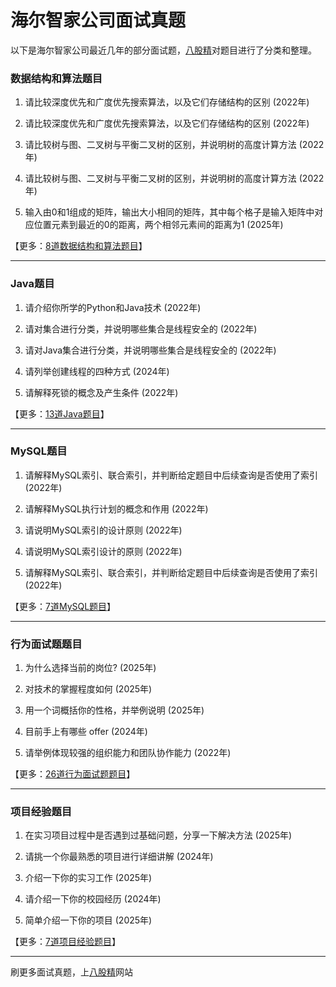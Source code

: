 # 海尔智家公司面试真题

以下是海尔智家公司最近几年的部分面试题，[八股精](https://www.bagujing.com)对题目进行了分类和整理。

### 数据结构和算法题目

1. 请比较深度优先和广度优先搜索算法，以及它们存储结构的区别 (2022年) 

2. 请比较深度优先和广度优先搜索算法，以及它们存储结构的区别 (2022年) 

3. 请比较树与图、二叉树与平衡二叉树的区别，并说明树的高度计算方法 (2022年) 

4. 请比较树与图、二叉树与平衡二叉树的区别，并说明树的高度计算方法 (2022年) 

5. 输入由0和1组成的矩阵，输出大小相同的矩阵，其中每个格子是输入矩阵中对应位置元素到最近的0的距离，两个相邻元素间的距离为1 (2025年) 

【更多：[8道数据结构和算法题目](https://www.bagujing.com/companies)】


---

### Java题目

1. 请介绍你所学的Python和Java技术 (2022年) 

2. 请对集合进行分类，并说明哪些集合是线程安全的 (2022年) 

3. 请对Java集合进行分类，并说明哪些集合是线程安全的 (2022年) 

4. 请列举创建线程的四种方式 (2024年) 

5. 请解释死锁的概念及产生条件 (2022年) 

【更多：[13道Java题目](https://www.bagujing.com/companies)】


---

### MySQL题目

1. 请解释MySQL索引、联合索引，并判断给定题目中后续查询是否使用了索引 (2022年) 

2. 请解释MySQL执行计划的概念和作用 (2022年) 

3. 请说明MySQL索引的设计原则 (2022年) 

4. 请说明MySQL索引设计的原则 (2022年) 

5. 请解释MySQL索引、联合索引，并判断给定题目中后续查询是否使用了索引 (2022年) 

【更多：[7道MySQL题目](https://www.bagujing.com/companies)】


---

### 行为面试题题目

1. 为什么选择当前的岗位? (2025年) 

2. 对技术的掌握程度如何 (2025年) 

3. 用一个词概括你的性格，并举例说明 (2025年) 

4. 目前手上有哪些 offer (2024年) 

5. 请举例体现较强的组织能力和团队协作能力 (2022年) 

【更多：[26道行为面试题题目](https://www.bagujing.com/companies)】


---

### 项目经验题目

1. 在实习项目过程中是否遇到过基础问题，分享一下解决方法 (2025年) 

2. 请挑一个你最熟悉的项目进行详细讲解 (2024年) 

3. 介绍一下你的实习工作 (2025年) 

4. 请介绍一下你的校园经历 (2024年) 

5. 简单介绍一下你的项目 (2025年) 

【更多：[7道项目经验题目](https://www.bagujing.com/companies)】


---

刷更多面试真题，上[八股精](https://www.bagujing.com)网站